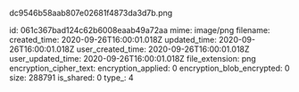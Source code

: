 dc9546b58aab807e02681f4873da3d7b.png

id: 061c367bad124c62b6008eaab49a72aa
mime: image/png
filename: 
created_time: 2020-09-26T16:00:01.018Z
updated_time: 2020-09-26T16:00:01.018Z
user_created_time: 2020-09-26T16:00:01.018Z
user_updated_time: 2020-09-26T16:00:01.018Z
file_extension: png
encryption_cipher_text: 
encryption_applied: 0
encryption_blob_encrypted: 0
size: 288791
is_shared: 0
type_: 4